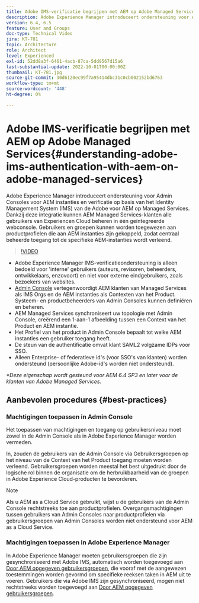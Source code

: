 ```yaml
---
title: Adobe IMS-verificatie begrijpen met AEM op Adobe Managed Services
description: Adobe Experience Manager introduceert ondersteuning voor Admin Consoles voor AEM en verificatie op basis van Adobe IMS (Identity Management System) voor AEM op Managed Services.   Dankzij deze integratie kunnen AEM Managed Services-klanten alle gebruikers van Experiencen Cloud beheren in één geïntegreerde webconsole. Gebruikers en groepen kunnen worden toegewezen aan productprofielen die aan AEM instanties zijn gekoppeld, zodat centraal beheerde toegang tot de specifieke AEM-instanties wordt verleend.
version: 6.4, 6.5
feature: User and Groups
doc-type: Technical Video
jira: KT-781
topic: Architecture
role: Architect
level: Experienced
exl-id: 52dd8a3f-6461-4acb-87ca-5dd9567d15a6
last-substantial-update: 2022-10-01T00:00:00Z
thumbnail: KT-781.jpg
source-git-commit: 30d6120ec99f7a95414dbc31c0cb002152bd6763
workflow-type: tm+mt
source-wordcount: '448'
ht-degree: 0%

---
```


# Adobe IMS-verificatie begrijpen met AEM op Adobe Managed Services{#understanding-adobe-ims-authentication-with-aem-on-adobe-managed-services}

Adobe Experience Manager introduceert ondersteuning voor Admin Consoles voor AEM instanties en verificatie op basis van het Identity Management System (IMS) van de Adobe voor AEM op Managed Services.   Dankzij deze integratie kunnen AEM Managed Services-klanten alle gebruikers van Experiencen Cloud beheren in één geïntegreerde webconsole. Gebruikers en groepen kunnen worden toegewezen aan productprofielen die aan AEM instanties zijn gekoppeld, zodat centraal beheerde toegang tot de specifieke AEM-instanties wordt verleend.

>[!VIDEO](https://video.tv.adobe.com/v/26170?quality=12&learn=on)

* Adobe Experience Manager IMS-verificatieondersteuning is alleen bedoeld voor &#39;interne&#39; gebruikers (auteurs, revisoren, beheerders, ontwikkelaars, enzovoort) en niet voor externe eindgebruikers, zoals bezoekers van websites.
* [Admin Console](https://adminconsole.adobe.com/) vertegenwoordigt AEM klanten van Managed Services als IMS Orgs en de AEM instanties als Contexten van het Product. Systeem- en productbeheerders van Admin Consoles kunnen definiëren en beheren.
* AEM Managed Services synchroniseert uw topologie met Admin Console, creërend een 1-aan-1 afbeelding tussen een Context van het Product en AEM instantie.
* Het Profiel van het product in Admin Console bepaalt tot welke AEM instanties een gebruiker toegang heeft.
* De steun van de authentificatie omvat klant SAML2 volgzame IDPs voor SSO.
* Alleen Enterprise- of federatieve id&#39;s (voor SSO&#39;s van klanten) worden ondersteund (persoonlijke Adobe-id&#39;s worden niet ondersteund).

*&#42;Deze eigenschap wordt gesteund voor AEM 6.4 SP3 en later voor de klanten van Adobe Managed Services.*

## Aanbevolen procedures {#best-practices}

### Machtigingen toepassen in Admin Console

Het toepassen van machtigingen en toegang op gebruikersniveau moet zowel in de Admin Console als in Adobe Experience Manager worden vermeden.

In, zouden de gebruikers van de Admin Console via Gebruikersgroepen op het niveau van de Context van het Product toegang moeten worden verleend. Gebruikersgroepen worden meestal het best uitgedrukt door de logische rol binnen de organisatie om de herbruikbaarheid van de groepen in Adobe Experience Cloud-producten te bevorderen.

>[!NOTE]
>
> Als u AEM as a Cloud Service gebruikt, wijst u de gebruikers van de Admin Console rechtstreeks toe aan productprofielen. Overgangsmachtigingen tussen gebruikers van Admin Consoles naar productprofielen via gebruikersgroepen van Admin Consoles worden niet ondersteund voor AEM as a Cloud Service.

### Machtigingen toepassen in Adobe Experience Manager

In Adobe Experience Manager moeten gebruikersgroepen die zijn gesynchroniseerd met Adobe IMS, automatisch worden toegevoegd aan [Door AEM opgegeven gebruikersgroepen](https://experienceleague.adobe.com/docs/experience-manager-65/administering/security/security.html), die vooraf met de aangewezen toestemmingen worden gevormd om specifieke reeksen taken in AEM uit te voeren. Gebruikers die via Adobe IMS zijn gesynchroniseerd, mogen niet rechtstreeks worden toegevoegd aan [Door AEM opgegeven gebruikersgroepen](https://experienceleague.adobe.com/docs/experience-manager-65/administering/security/security.html).
